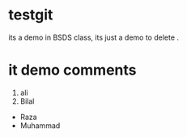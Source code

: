 # testgit
its a demo in BSDS class, its just a demo to delete .

# it demo comments
1. ali
2. Bilal

- Raza
- Muhammad

